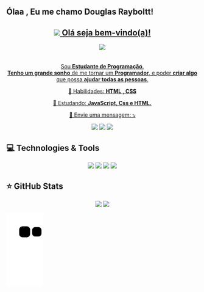 ## Ólaa , Eu me chamo Douglas Rayboltt! 
 
 <div>
  <a href="https://github.com/douglasrayboltt">
</div>
<span align="center">

## <img src="https://i.imgur.com/0hdZ65D.gif" width="20px"> Olá seja bem-vindo(a)!</h2>

</span>

<div align="center">

<img src="https://www.mygo.ge/uploads/blog/1584023795.jpg" width="700px" />

</div>

<br>
<p align="center">
  Sou <strong>Estudante de Programação</strong>.<br />
<strong>Tenho um grande sonho</strong> de me tornar um <strong>Programador,</strong>
e poder <strong>criar algo</strong> que possa <strong>ajudar todas as pessoas</strong>.
</p>

<p align="center">
  💼 Habilidades: <strong>HTML , CSS</strong>
</p>

<p align="center">
  🚀  Estudando: <strong>JavaScript, Css e HTML.</strong>
</p>

<p align="center">
  💌 Envie uma mensagem: ⤵️
</p>

<p align="center">
  <a href="https://www.instagram.com/douglasrayboltt/" alt="Instagram">
  <img src="https://img.shields.io/badge/-Instagram-DF0174?style=flat-square&logo=instagram&logoColor=white&link=https://www.instagram.com/keidsondesigner/"/></a>
  
  <a href="https://www.facebook.com/douglas.rayboltt/" alt="Facebook">
  <img src="https://img.shields.io/badge/-Facebook-3b5998?style=flat-square&logo=facebook&logoColor=white&link=https://www.facebook.com/keidsonroby/"/></a>
  
  <a href="https://www.linkedin.com/in/douglas-rayboltt-rodrigues-1b8b67186/" alt="Linkedin">
  <img src="https://img.shields.io/badge/-Linkedin-0e76a8?style=flat-square&logo=Linkedin&logoColor=white&link=https://www.linkedin.com/in/keidsonroby/" /></a>
</p>  

## 💻 Technologies & Tools

<p align="center">
  
 
 <img src="https://img.shields.io/badge/-Javascript-%23F7DF1E?style=flat-square&logo=javascript&logoColor=black" height="25"/>
 <img src="https://img.shields.io/badge/-React-%2320232a.svg?style=flat-square&logo=react&logoColor=%2361DAFB" height="25"/>
<img src="https://img.shields.io/badge/-Bootstrap-%23563D7C.svg?style=flat-square&logo=bootstrap&logoColor=white" height="25"/>
<img src="https://img.shields.io/badge/-GitHub-181717?style=flat-square&logo=github" height="25"/>

</p>

## ⭐ GitHub Stats

<p align = "center">
  <img src = "https://github-readme-stats.vercel.app/api?username=douglasrayboltt&show_icons=true&theme=tokyonight&line_height=27">
  <img src = "https://github-readme-stats.vercel.app/api/top-langs/?username=douglasrayboltt&hide=css,java,html&theme=tokyonight">
</p>

 
  
  ![Snake animation](https://github.com/rafaballerini/rafaballerini/blob/output/github-contribution-grid-snake.svg)
 
</div>

